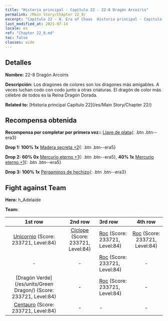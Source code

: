 ```yaml
---
title: "Historia principal - Capítulo 22 - 22-8 Dragón Arcoíris"
permalink: /Main Story/Chapter 22_8/
excerpt: "Capítulo 22 - 8. Era of Chaos  Historia principal - Capítulo 22_8. 22-8 Dragón Arcoíris"
last_modified_at: 2021-07-14
locale: es
ref: "Chapter 22_8.md"
toc: false
classes: wide
---
```


## Detalles

 **Nombre:** 22-8 Dragón Arcoíris

 **Descripción:** Los dragones de colores son los dragones más amigables. A veces luchan codo con codo junto a otras criaturas. El dragón de color más célebre de todos es la Reina Dragón Dorada.

 **Related to:** [Historia principal Capítulo 22](/es/Main Story/Chapter 22/)

## Recompensa obtenida

 **Recompensa por completar por primera vez::** [Llave de plata](/ItemsES/con_693/){: .btn .btn--era3}

 **Drop 1:** **100% 1x** [Madera secreta +2](/ItemsES/mat_76/){: .btn .btn--era5}

 **Drop 2:** **60% 0x** [Mercurio eterno +1](/ItemsES/mat_70/){: .btn .btn--era5}, **40% 1x** [Mercurio eterno +1](/ItemsES/mat_70/){: .btn .btn--era5}

 **Drop 3:** **100% 1x** [Pergaminos de hechizo](/ItemsES/con_694/){: .btn .btn--era3}


## Fight against Team
 **Hero:** h_Adelaide

 **Team:**


  | 1st row | 2nd row | 3rd row | 4th row |
  |:----:|:----:|:----|:----:|
  | [Unicornio](/es/units/Unicorn/) (Score: 233721, Level:84)  | [Cíclope](/es/units/Cyclops/) (Score: 233721, Level:84)  | [Roc](/es/units/Roc/) (Score: 233721, Level:84)  | [Roc](/es/units/Roc/) (Score: 233721, Level:84)  |
  | - | - | [Roc](/es/units/Roc/) (Score: 233721, Level:84)  | - |
  | [Dragón Verde](/es/units/Green Dragon/) (Score: 233721, Level:84)  | - | [Roc](/es/units/Roc/) (Score: 233721, Level:84)  | - |
  | [Centauro](/es/units/Centaur/) (Score: 233721, Level:84)  | - | - | - |


